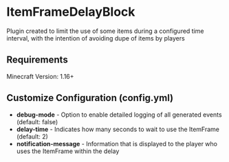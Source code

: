 # ItemFrameDelayBlock

Plugin created to limit the use of some items during a configured time interval, with the intention of avoiding dupe of items by players


## Requirements

Minecraft Version: 1.16+


## Customize Configuration (config.yml)

- **debug-mode** - Option to enable detailed logging of all generated events (default: false)
- **delay-time** - Indicates how many seconds to wait to use the ItemFrame (default: 2)
- **notification-message** - Information that is displayed to the player who uses the ItemFrame within the delay